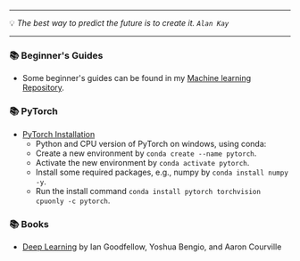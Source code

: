 
---

 :bulb: *The best way to predict the future is to create it. `Alan Kay`*    

---

### :books:  Beginner's Guides
  - Some beginner's guides can be found in my [Machine learning Repository](https://github.com/zata213/path2ml).

### :books: PyTorch
  - [PyTorch Installation](https://pytorch.org/)
    -  Python and CPU version of PyTorch on windows, using conda: 
      - Create a new environment by `conda create --name pytorch`.
      - Activate the new environment by `conda activate pytorch`.
      - Install some required packages, e.g., numpy by `conda install numpy -y`.
      - Run the install command `conda install pytorch torchvision cpuonly -c pytorch`.
      
### :books: Books
  - [Deep Learning](http://www.deeplearningbook.org/) by Ian Goodfellow, Yoshua Bengio, and Aaron Courville
